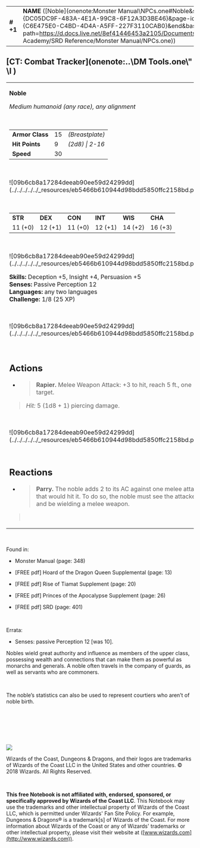 
|           |                                                                                                                                                                                                                                                                                      |        |       |       |     |       |       |
|-----------|--------------------------------------------------------------------------------------------------------------------------------------------------------------------------------------------------------------------------------------------------------------------------------------|--------|-------|-------|-----|-------|-------|
| **\# +1** | **NAME** ([Noble](onenote:Monster Manual\\NPCs.one#Noble&section-id={DC05DC9F-483A-4E1A-99C8-6F12A3D3BE46}&page-id={C6E475E0-C4BD-4D4A-A5FF-227F3110CAB0}&end&base-path=https://d.docs.live.net/8ef41446453a2105/Documents/Adventure Academy/SRD Reference/Monster Manual/NPCs.one)) | **15** | **9** | **9** | \-  | Notes | 25 XP |

## [CT: Combat Tracker](onenote:..\\DM Tools.one\\" \l )

<table><tbody><tr class="odd"><td><p><strong>Noble</strong></p><p><em>Medium humanoid (any race), any alignment</em></p><p> </p><table><tbody><tr class="odd"><td><strong>Armor Class</strong></td><td>15</td><td><em>(Breastplate)</em></td></tr><tr class="even"><td><strong>Hit Points</strong></td><td>9</td><td><em>(2d8) | 2-16</em></td></tr><tr class="odd"><td><strong>Speed</strong></td><td>30</td><td> </td></tr></tbody></table><p> </p><p>![09b6cb8a17284deeab90ee59d24299dd](../../../../../_resources/eb5466b610944d98bdd5850ffc2158bd.png)</p><p> </p><table><tbody><tr class="odd"><td><strong>STR</strong></td><td><strong>DEX</strong></td><td><strong>CON</strong></td><td><strong>INT</strong></td><td><strong>WIS</strong></td><td><strong>CHA</strong></td></tr><tr class="even"><td>11 (+0)</td><td>12 (+1)</td><td>11 (+0)</td><td>12 (+1)</td><td>14 (+2)</td><td>16 (+3)</td></tr></tbody></table><p> </p><p>![09b6cb8a17284deeab90ee59d24299dd](../../../../../_resources/eb5466b610944d98bdd5850ffc2158bd.png)</p><p><strong>Skills:</strong> Deception +5, Insight +4, Persuasion +5<br />
<strong>Senses:</strong> Passive Perception 12<br />
<strong>Languages:</strong> any two languages<br />
<strong>Challenge:</strong> 1/8 (25 XP)</p><p> </p><p>![09b6cb8a17284deeab90ee59d24299dd](../../../../../_resources/eb5466b610944d98bdd5850ffc2158bd.png)</p><p> </p><h2 id="actions"><strong>Actions</strong></h2><ul><li><blockquote><p><strong>Rapier.</strong> Melee Weapon Attack: +3 to hit, reach 5 ft., one target.</p></blockquote></li></ul><blockquote><p><em>Hit:</em> 5 (1d8 + 1) piercing damage.</p></blockquote><p> </p><p>![09b6cb8a17284deeab90ee59d24299dd](../../../../../_resources/eb5466b610944d98bdd5850ffc2158bd.png)</p><h2 id="reactions"><strong><br />
Reactions</strong></h2><ul><li><blockquote><p><strong>Parry.</strong> The noble adds 2 to its AC against one melee attack that would hit it. To do so, the noble must see the attacker and be wielding a melee weapon.</p></blockquote></li></ul><blockquote><p> </p></blockquote></td></tr></tbody></table>

 

Found in:

-   Monster Manual (page: 348)

-   \[FREE pdf\] Hoard of the Dragon Queen Supplemental (page: 13)

-   \[FREE pdf\] Rise of Tiamat Supplement (page: 20)

-   \[FREE pdf\] Princes of the Apocalypse Supplement (page: 26)

-   \[FREE pdf\] SRD (page: 401)

 

Errata:

-   Senses: passive Perception 12 \[was 10\].

Nobles wield great authority and influence as members of the upper class, possessing wealth and connections that can make them as powerful as monarchs and generals. A noble often travels in the company of guards, as well as servants who are commoners.

 

The noble’s statistics can also be used to represent courtiers who aren’t of noble birth.

 

 

 

![](tmp\media\image2.png)

Wizards of the Coast, Dungeons & Dragons, and their logos are trademarks of Wizards of the Coast LLC in the United States and other countries. © 2018 Wizards. All Rights Reserved.

 

**This free Notebook is not affiliated with, endorsed, sponsored, or specifically approved by Wizards of the Coast LLC**. This Notebook may use the trademarks and other intellectual property of Wizards of the Coast LLC, which is permitted under Wizards' Fan Site Policy. For example, Dungeons & Dragons® is a trademark\[s\] of Wizards of the Coast. For more information about Wizards of the Coast or any of Wizards' trademarks or other intellectual property, please visit their website at ([www.wizards.com](http://www.wizards.com)).
